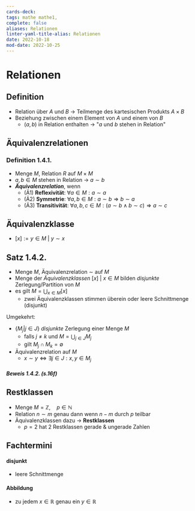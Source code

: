 ```yaml
---
cards-deck: 
tags: mathe mathe1,
complete: false
aliases: Relationen
linter-yaml-title-alias: Relationen
date: 2022-10-18
mod-date: 2022-10-25
---
```

# Relationen

## Definition
- Relation über $A$ und $B$ -> Teilmenge des kartesischen Produkts $A \times B$
- Beziehung zwischen einem Element von $A$ und einem von $B$
	- $(a, b)$ in Relation enthalten -> "$a$ und $b$ stehen in Relation"

## Äquivalenzrelationen
### Definition 1.4.1.
- Menge $M$, Relation $R$ auf $M \times M$
- $a,b \in M$ stehen in Relation -> $a \sim b$
- ***Äquivalenzrelation***, wenn
	- (Ä1) **Reflexivität**: $∀a ∈ M: a ∼ a$
	- (Ä2) **Symmetrie**: $∀a, b ∈ M: a ∼ b ⇒ b ∼ a$
	- (Ä3) **Transitivität**: $∀a, b, c ∈ M: (a ∼ b ∧ b ∼ c) ⇒ a ∼ c$

## Äquivalenzklasse
- $[x] := {y ∈ M \: | \: y ∼ x}$

## Satz 1.4.2.
- Menge $M$, Äquivalenzrelation $\sim$ auf $M$
- Menge der *Äquivalenzklassen* ${[x] \: | \: x ∈ M}$ bilden *disjunkte* Zerlegung/Partition von $M$
- es gilt $M = \bigcup_{x∈M}[x]$
	- zwei Äquivalenzklassen stimmen überein oder leere Schnittmenge (disjunkt)

Umgekehrt:
- $\{M_j | j ∈ J\}$ *disjunkte* Zerlegung einer Menge $M$
	- falls $j \neq k$ und $M = \bigcup_{j \in J} M_j$ 
	- gilt $M_j ∩ M_k = ∅$
- Äquivalenzrelation auf $M$
	- $x ∼ y ⇔ ∃j ∈ J : x, y ∈ M_j$
##### Beweis 1.4.2. (s.16f)

## Restklassen
- Menge $M = \mathbb{Z}, \quad p \in \mathbb{N}$
- Relation $n \sim m$ genau dann wenn $n - m$ durch $p$ teilbar
- Äquivalenzklassen dazu -> **Restklassen**
	- $p=2$ hat 2 Restklassen gerade & ungerade Zahlen

## Fachtermini
#### disjunkt
- leere Schnittmenge
#### Abbildung
- zu jedem $x \in \mathbb{R}$ genau ein $y \in \mathbb{R}$
